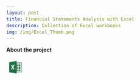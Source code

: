 ```yaml
---
layout: post
title: Financial Statements Analysis with Excel
description: Collection of Excel workbooks 
img: /img/Excel_Thumb.png
---
```


**About the project**

![](/img/Excel_icon.png) 

<!-- This repository contains a curated collection of **Transact-SQL (T-SQL)** scripts designed for learning, reference, and practice using the **AdventureWorks** sample database.  
Each script demonstrates key SQL Server concepts and operations, from basic querying and joins to more advanced topics like window functions, stored procedures, and common table expressions (CTEs).

---
<br/>
`Link to the project files:` <a href="https://github.com/Al-1n/T-SQL">github.com/Al-1n/T-SQL</a> 


**Requirements**

<style type="text/css">
.tg  {border-collapse:collapse;border-spacing:0;}
.tg td{border-color:black;border-style:solid;border-width:1px;font-family:Arial, sans-serif;font-size:14px;
  overflow:hidden;padding:10px 5px;word-break:normal;}
.tg th{border-color:black;border-style:solid;border-width:1px;font-family:Arial, sans-serif;font-size:14px;
  font-weight:normal;overflow:hidden;padding:10px 5px;word-break:normal;}
.tg .tg-0pky{border-color:inherit;text-align:left;vertical-align:top}
</style>
<table class="tg">
<thead>
  <tr>
    <th class="tg-0pky">Microsoft SQL Server (T-SQL)</th>        
  </tr>
</thead>
<tbody>
  <tr>
    <th class="tg-0pky">AdventureWorks Database</th>        
  </tr>
  <tr>
    <th class="tg-0pky">Visual Studio Code</th>    
  </tr> 
</tbody>
</table>
      
<br/>
**How to use this project**

1. Clone the repository  
2. Connect **VS Code** to your SQL Server instance  
3. Open and execute any `.sql` file against the **AdventureWorks** database  

**Contributors**

<a href="https://www.linkedin.com/in/alin-airinei/">Alin Airinei</a>

---
<br/>
# Features
<br/>
- Organized T-SQL examples by topic (reading data, inserting data, updating data, transactions, stored procedures, etc.)
- Compatible with **SQL Server** and **VS Code SQL extensions**
- Tested against the **AdventureWorks** database
- Ideal for reference, learning, or interview preparation

<p align="center" width="60%">
  <img src="/img/tsql_sample.png" alt=""><br/>
  <em>Sample Workspace </em> 
</p>
<br/>  

-->